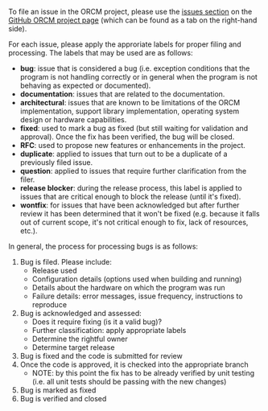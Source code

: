 To file an issue in the ORCM project, please use the [issues section](https://github.com/intel-ctrlsys/sensys/issues) on the [GitHub ORCM project page](https://github.com/intel-ctrlsys/sensys) (which can be found as a tab on the right-hand side).

For each issue, please apply the approriate labels for proper filing and processing.  The labels that may be used are as follows:

* **bug**: issue that is considered a bug (i.e. exception conditions that the program is not handling correctly or in general when the program is not behaving as expected or documented).
* **documentation**: issues that are related to the documentation.
* **architectural**: issues that are known to be limitations of the ORCM implementation, support library implementation, operating system design or hardware capabilities.
* **fixed**: used to mark a bug as fixed (but still waiting for validation and approval).  Once the fix has been verified, the bug will be closed.
* **RFC**: used to propose new features or enhancements in the project.
* **duplicate**: applied to issues that turn out to be a duplicate of a previously filed issue.
* **question**: applied to issues that require further clarification from the filer.
* **release blocker**: during the release process, this label is applied to issues that are critical enough to block the release (until it's fixed).
* **wontfix**: for issues that have been acknowledged but after further review it has been determined that it won't be fixed (e.g. because it falls out of current scope, it's not critical enough to fix, lack of resources, etc.).

In general, the process for processing bugs is as follows:

1. Bug is filed.  Please include:
    * Release used
    * Configuration details (options used when building and running)
    * Details about the hardware on which the program was run
    * Failure details: error messages, issue frequency, instructions to reproduce
2. Bug is acknowledged and assessed:
    * Does it require fixing (is it a valid bug)?
    * Further classification: apply appropriate labels
    * Determine the rightful owner
    * Determine target release
3. Bug is fixed and the code is submitted for review
4. Once the code is approved, it is checked into the appropriate branch
    * NOTE: by this point the fix has to be already verified by unit testing (i.e. all unit tests should be passing with the new changes)
5. Bug is marked as fixed
6. Bug is verified and closed
